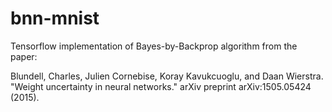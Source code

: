 # bnn-mnist

Tensorflow implementation of Bayes-by-Backprop algorithm from the paper:

Blundell, Charles, Julien Cornebise, Koray Kavukcuoglu, and Daan Wierstra. "Weight uncertainty in neural networks." arXiv preprint arXiv:1505.05424 (2015).


